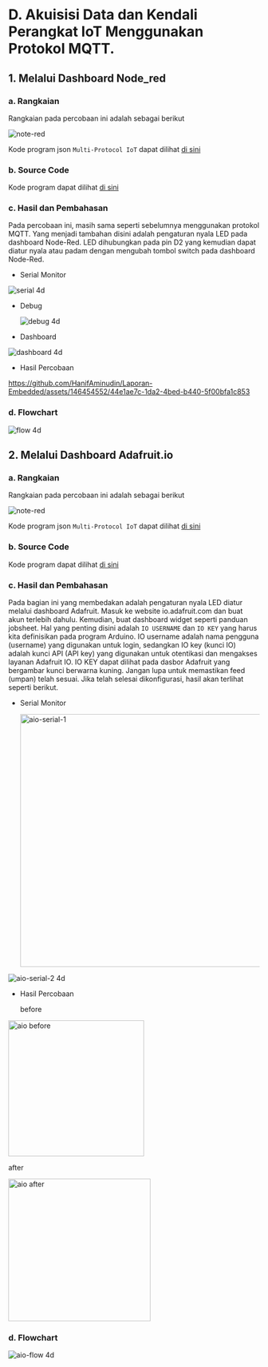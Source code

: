# D. Akuisisi Data dan Kendali Perangkat IoT Menggunakan Protokol MQTT.

## 1. Melalui Dashboard Node_red

### a. Rangkaian
Rangkaian pada percobaan ini adalah sebagai berikut


![note-red](https://github.com/HanifAminudin/Laporan-Embedded/assets/146454552/c360f359-8631-4102-b926-8d0b5c842763)

Kode program json `Multi-Protocol IoT` dapat dilihat <a href="../program.json">di sini</a>

### b. Source Code
Kode program dapat dilihat <a href="4d_led/4d_led.ino">di sini</a>

### c. Hasil dan Pembahasan
Pada percobaan ini, masih sama seperti sebelumnya menggunakan protokol MQTT. Yang menjadi tambahan disini adalah pengaturan nyala LED pada dashboard Node-Red.
LED dihubungkan pada pin D2 yang kemudian dapat diatur nyala atau padam dengan mengubah tombol switch pada dashboard Node-Red.

- Serial Monitor
 

![serial 4d](https://github.com/HanifAminudin/Laporan-Embedded/assets/146454552/ead3acfd-6637-4d54-a65d-d6464679bc6a)


- Debug
  
  ![debug 4d](https://github.com/HanifAminudin/Laporan-Embedded/assets/146454552/6e456b0a-f7a4-41b6-bf0f-f187581ba30a)

- Dashboard
  
![dashboard 4d](https://github.com/HanifAminudin/Laporan-Embedded/assets/146454552/e9ee9cf7-d517-410b-827c-a9a545434553)

- Hasil Percobaan

https://github.com/HanifAminudin/Laporan-Embedded/assets/146454552/44e1ae7c-1da2-4bed-b440-5f00bfa1c853

### d. Flowchart





![flow 4d](https://github.com/HanifAminudin/Laporan-Embedded/assets/146454552/5cc9985c-9065-467c-9732-93da2546af80)

## 2. Melalui Dashboard Adafruit.io

### a. Rangkaian
Rangkaian pada percobaan ini adalah sebagai berikut

![note-red](https://github.com/HanifAminudin/Laporan-Embedded/assets/146454552/c360f359-8631-4102-b926-8d0b5c842763)

Kode program json `Multi-Protocol IoT` dapat dilihat <a href="../program.json">di sini</a>

### b. Source Code
Kode program dapat dilihat <a href="4d_adafruit/4d_adafruit.ino">di sini</a>

### c. Hasil dan Pembahasan
Pada bagian ini yang membedakan adalah pengaturan nyala LED diatur melalui dashboard Adafruit. Masuk ke website io.adafruit.com dan buat akun terlebih dahulu.
Kemudian, buat dashboard widget seperti panduan jobsheet. Hal yang penting disini adalah `IO USERNAME` dan `IO KEY` yang harus kita definisikan pada program Arduino.
IO username adalah nama pengguna (username) yang digunakan untuk login, sedangkan IO key (kunci IO) adalah kunci API (API key) yang digunakan untuk otentikasi dan mengakses layanan Adafruit IO.
IO KEY dapat dilihat pada dasbor Adafruit yang bergambar kunci berwarna kuning. Jangan lupa untuk memastikan feed (umpan) telah sesuai. Jika telah selesai dikonfigurasi, hasil akan terlihat seperti berikut.

- Serial Monitor
  
    <img width="506" alt="aio-serial-1" src="https://github.com/HanifAminudin/Laporan-Embedded/assets/146454552/2175ad9b-7f19-403e-8f1f-249ad0d2cf2c">
  
 ![aio-serial-2 4d](https://github.com/HanifAminudin/Laporan-Embedded/assets/146454552/ec1ae3ed-d377-4d60-b3ec-dd340622263d)

- Hasil Percobaan
  
  before
  
<img width="272" alt="aio before " src="https://github.com/HanifAminudin/Laporan-Embedded/assets/146454552/db7abbc0-a735-4427-82aa-c8ec0615792e">

  after

 <img width="285" alt="aio after " src="https://github.com/HanifAminudin/Laporan-Embedded/assets/146454552/8bb0605c-9ce1-4168-b3e5-b9c07e3a4d70">


### d. Flowchart

![aio-flow 4d](https://github.com/HanifAminudin/Laporan-Embedded/assets/146454552/573d7e46-667d-4a63-b33c-ca9165efb32a)

